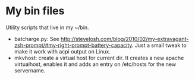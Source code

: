 # My bin files

Utility scripts that live in my ~/bin. 


 - batcharge.py: See http://stevelosh.com/blog/2010/02/my-extravagant-zsh-prompt/#my-right-prompt-battery-capacity. Just a small tweak to make it work with acpi output on Linux.
 - mkvhost: create a virtual host for current dir. It creates a new apache virtualhost, enables it and adds an entry on /etc/hosts for the new servername. 
